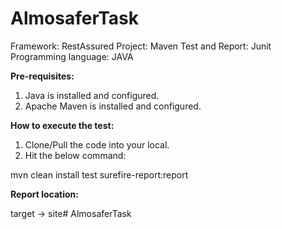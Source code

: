 # AlmosaferTask



Framework: RestAssured
Project: Maven
Test and Report: Junit
Programming language: JAVA

**Pre-requisites:**
1. Java is installed and configured.
2. Apache Maven is installed and configured.

**How to execute the test:**
1. Clone/Pull the code into your local.
2. Hit the below command:

mvn clean install test surefire-report:report

**Report location:**

target -> site# AlmosaferTask
